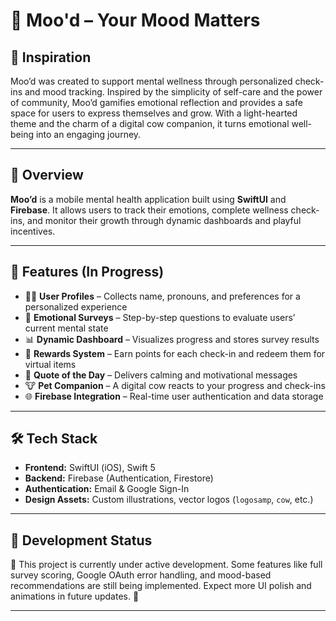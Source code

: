# 🌈 Moo'd – Your Mood Matters

## 🧠 Inspiration

Moo’d was created to support mental wellness through personalized check-ins and mood tracking. Inspired by the simplicity of self-care and the power of community, Moo’d gamifies emotional reflection and provides a safe space for users to express themselves and grow. With a light-hearted theme and the charm of a digital cow companion, it turns emotional well-being into an engaging journey.

---

## 📱 Overview

**Moo’d** is a mobile mental health application built using **SwiftUI** and **Firebase**. It allows users to track their emotions, complete wellness check-ins, and monitor their growth through dynamic dashboards and playful incentives.

---

## 🚀 Features (In Progress)

- 🧑‍💼 **User Profiles** – Collects name, pronouns, and preferences for a personalized experience  
- 🧠 **Emotional Surveys** – Step-by-step questions to evaluate users’ current mental state  
- 📊 **Dynamic Dashboard** – Visualizes progress and stores survey results  
- 🎁 **Rewards System** – Earn points for each check-in and redeem them for virtual items  
- 💬 **Quote of the Day** – Delivers calming and motivational messages  
- 🐮 **Pet Companion** – A digital cow reacts to your progress and check-ins  
- 🌐 **Firebase Integration** – Real-time user authentication and data storage  

---

## 🛠️ Tech Stack

- **Frontend:** SwiftUI (iOS), Swift 5  
- **Backend:** Firebase (Authentication, Firestore)  
- **Authentication:** Email & Google Sign-In  
- **Design Assets:** Custom illustrations, vector logos (`logosamp`, `cow`, etc.)  

---

## 🧪 Development Status

🚧 This project is currently under active development. Some features like full survey scoring, Google OAuth error handling, and mood-based recommendations are still being implemented. Expect more UI polish and animations in future updates. 🚧

---
